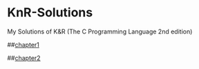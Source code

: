 # KnR-Solutions
My Solutions of K&amp;R (The C Programming Language 2nd edition)

##[chapter1](https://github.com/siyaoZHANG/KnR-Solutions/tree/master/chapter1)

##[chapter2](https://github.com/siyaoZHANG/KnR-Solutions/tree/master/chapter2)

